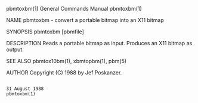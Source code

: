 pbmtoxbm(1)                                                                              General Commands Manual                                                                              pbmtoxbm(1)

NAME
       pbmtoxbm - convert a portable bitmap into an X11 bitmap

SYNOPSIS
       pbmtoxbm [pbmfile]

DESCRIPTION
       Reads a portable bitmap as input.  Produces an X11 bitmap as output.

SEE ALSO
       pbmtox10bm(1), xbmtopbm(1), pbm(5)

AUTHOR
       Copyright (C) 1988 by Jef Poskanzer.

                                                                                              31 August 1988                                                                                  pbmtoxbm(1)
